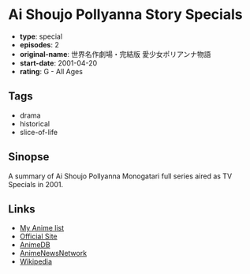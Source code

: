 # Ai Shoujo Pollyanna Story Specials

-   **type**: special
-   **episodes**: 2
-   **original-name**: 世界名作劇場・完結版 愛少女ポリアンナ物語
-   **start-date**: 2001-04-20
-   **rating**: G - All Ages

## Tags

-   drama
-   historical
-   slice-of-life

## Sinopse

A summary of Ai Shoujo Pollyanna Monogatari full series aired as TV Specials in 2001.

## Links

-   [My Anime list](https://myanimelist.net/anime/24645/Ai_Shoujo_Pollyanna_Story_Specials)
-   [Official Site](http://www.nippon-animation.co.jp/work/aishojo_pollyanna.html)
-   [AnimeDB](http://anidb.info/perl-bin/animedb.pl?show=anime&aid=7149)
-   [AnimeNewsNetwork](http://www.animenewsnetwork.com/encyclopedia/anime.php?id=1057)
-   [Wikipedia](http://en.wikipedia.org/wiki/The_Story_of_Pollyanna,_Girl_of_Love)
